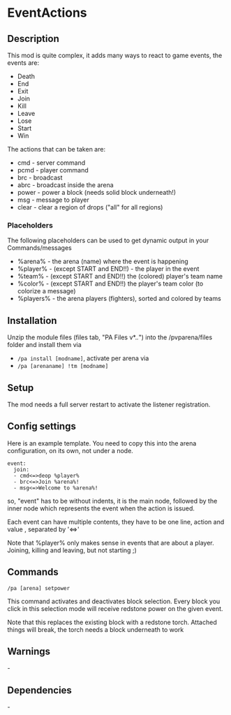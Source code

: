 # EventActions

## Description

This mod is quite complex, it adds many ways to react to game events, the events are:

- Death
- End
- Exit
- Join
- Kill
- Leave
- Lose
- Start
- Win 

The actions that can be taken are:

- cmd \- server command
- pcmd \- player command
- brc \- broadcast
- abrc \- broadcast inside the arena
- power \- power a block (needs solid block underneath!)
- msg \- message to player
- clear \- clear a region of drops ("all" for all regions) 

### Placeholders

The following placeholders can be used to get dynamic output in your Commands/messages

- %arena% \- the arena (name) where the event is happening
- %player% \- (except START and END!!) \- the player in the event
- %team% \- (except START and END!!) the (colored) player's team name
- %color% \- (except START and END!!) the player's team color (to colorize a message)
- %players% \- the arena players (fighters), sorted and colored by teams 


## Installation

Unzip the module files (files tab, "PA Files v*.*.*") into the /pvparena/files folder and install them via

- `/pa install [modname]`, activate per arena via
- `/pa [arenaname] !tm [modname]`

## Setup

The mod needs a full server restart to activate the listener registration.

## Config settings

Here is an example template. You need to copy this into the arena configuration, on its own, not under a node.
```
event:
  join:
  - cmd<=>deop %player%
  - brc<=>Join %arena%!
  - msg<=>Welcome to %arena%!
```

so, "event" has to be without indents, it is the main node, followed by the inner node which represents the event when the action is issued.

Each event can have multiple contents, they have to be one line, action and value , separated by '<=>'

Note that %player% only makes sense in events that are about a player. Joining, killing and leaving, but not starting ;)

## Commands

`/pa [arena] setpower`

This command activates and deactivates block selection. Every block you click in this selection mode will receive redstone power on the given event. 

Note that this replaces the existing block with a redstone torch. Attached things will break, the torch needs a block underneath to work

## Warnings

\-

## Dependencies

\-
